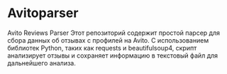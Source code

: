 # Avitoparser
Avito Reviews Parser Этот репозиторий содержит простой парсер для сбора данных об отзывах с профилей на Avito. С использованием библиотек Python, таких как requests и beautifulsoup4, скрипт анализирует отзывы и сохраняет информацию в текстовый файл для дальнейшего анализа.
